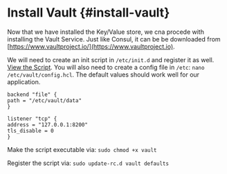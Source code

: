 # Install Vault {#install-vault}

Now that we have installed the Key/Value store, we cna procede with installing the Vault Service. Just like Consul, it can be be downloaded from [https://www.vaultproject.io/](https://www.vaultproject.io).

We will need to create an init script in `/etc/init.d` and register it as well. [View the Script](/vault.txt). You will also need to create a config file in `/etc`: `nano /etc/vault/config.hcl`. The default values should work well for our application.

```
backend "file" {
path = "/etc/vault/data"
}

listener "tcp" {
address = "127.0.0.1:8200"
tls_disable = 0
}
```

Make the script executable via: `sudo chmod +x vault`

Register the script via: `sudo update-rc.d vault defaults`

